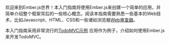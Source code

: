 欢迎来到Ember.js世界！本入门指南将使用Ember.js来创建一个简单的应用，并简单介绍整个框架背后的一些核心概念。阅读本指南需要熟悉一些基本的Web技术，比如Javascript、HTML、CSS和一些诸如浏览器[Web审查器](https://developers.google.com/chrome-developer-tools/)。

本入门指南采用非常流行的[TodoMVC示例](http://todomvc.com) 应用作为例子，介绍如何使用Ember.js来开发TodoMVC。
